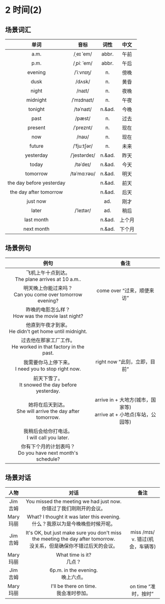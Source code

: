 # 2 时间(2)

## 场景词汇

|           单词           |     音标     |  词性  |  中文  |
| :----------------------: | :----------: | :----: | :----: |
|           a.m.           |  /ˌeɪ ˈem/   | abbr.  |  午前  |
|           p.m.           |  /ˌpiː ˈem/  | abbr.  |  午后  |
|         evening          |  /ˈiːvnɪŋ/   |   n.   |  傍晚  |
|           dusk           |    /dʌsk/    |   n.   |  黄昏  |
|          night           |    /naɪt/    |   n.   |  夜晚  |
|         midnight         |  /ˈmɪdnaɪt/  |   n.   |  午夜  |
|         tonight          |  /təˈnaɪt/   | n.&ad. |  今晚  |
|           past           |    /pæst/    |   n.   |  过去  |
|         present          |  /ˈpreznt/   |   n.   |  现在  |
|           now            |    /naʊ/     |   n.   |  现在  |
|          future          | /ˈfjuːtʃər/  |   n.   |  未来  |
|        yesterday         | /ˈjestərdeɪ/ | n.&ad. |  昨天  |
|          today           |   /təˈdeɪ/   | n.&ad. |  今天  |
|         tomorrow         | /təˈmɑːrəʊ/  | n.&ad. |  明天  |
| the day before yesterday |              | n.&ad. |  前天  |
|  the day after tomorrow  |              | n.&ad. |  后天  |
|         just now         |              |  ad.   |  刚才  |
|          later           |  /ˈleɪtər/   |  ad.   |  稍后  |
|        last month        |              | n.&ad. | 上个月 |
|        next month        |              | n.&ad. | 下个月 |

## 场景例句

|                             例句                             |                             备注                             |
| :----------------------------------------------------------: | :----------------------------------------------------------: |
|    飞机上午十点到达。<br />The plane arrives at 10 a.m..     |                                                              |
| 明天晚上你能过来吗？<br />Can you come over tomorrow evening? |                  come over “过来，顺便来访”                  |
|    昨晚的电影怎么样？<br />How was the movie last night?     |                                                              |
|  他直到午夜才到家。<br/>He didn't get home until midnight.   |                                                              |
| 过去他在那家工厂工作。<br />He worked in that factory in the past. |                                                              |
|   我需要你马上停下来。<br />I need you to stop right now.    |                 right now “此刻，立即，目前”                 |
|    前天下雪了。<br />It snowed the day before yesterday.     |                                                              |
| 她将在后天到达。<br />She will arrive the day after tomorrow. | arrive in + 大地方(城市，国家等)<br />arrive at + 小地点(车站，公园等) |
|       我稍后会给你打电话。<br />I will call you later.       |                                                              |
| 你有下个月的计划表吗？<br />Do you have next month's schedule? |                                                              |

## 场景对话

|      人物      |                             对话                             |                  备注                  |
| :------------: | :----------------------------------------------------------: | :------------------------------------: |
| Jim<br />吉姆  | You missed the meeting we had just now.<br />你错过了我们刚刚开的会议。 |                                        |
| Mary<br />玛丽 | What? I thought it was later this evening.<br />什么？我原以为是今晚晚些时候开呢。 |                                        |
| Jim<br />吉姆  | It's OK, but just make sure you don't miss the meeting the day after tomorrow.<br />没关系，但是确保你不错过后天的会议。 | miss /mɪs/ <br />v. 错过(机会，车辆等) |
| Mary<br />玛丽 |                 What time is it?<br />几点？                 |                                        |
| Jim<br />吉姆  |            6p.m. in the evening.<br />晚上六点。             |                                        |
| Mary<br />玛丽 |          I'll be there on time.<br />我会准时参加。          |          on time “准时，按时”          |